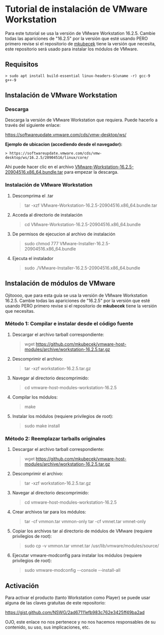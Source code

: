# Tutorial de instalación de VMware Workstation

Para este tutorial se usa la versión de VMware Workstation 16.2.5. Cambie todas las apariciones de "16.2.5" por la versión que esté usando PERO primero revise si el repositorio de [mkubecek](https://github.com/mkubecek/vmware-host-modules/) tiene la versión que necesita, este repositorio será usado para instalar los módulos de VMware.

## Requisitos

    > sudo apt install build-essential linux-headers-$(uname -r) gcc-9 g++-9

## Instalación de VMware Workstation

### Descarga

Descarga la versión de VMware Workstation que requiera. Puede hacerlo a través del siguiente enlace:

https://softwareupdate.vmware.com/cds/vmw-desktop/ws/

**Ejemplo de ubicacion (accediendo desde el navegador):**

    > https://softwareupdate.vmware.com/cds/vmw-desktop/ws/16.2.5/20904516/linux/core/

Ahi puede hacer clic en el archivo [VMware-Workstation-16.2.5-20904516.x86_64.bundle.tar](https://softwareupdate.vmware.com/cds/vmw-desktop/ws/16.2.5/20904516/linux/core/VMware-Workstation-16.2.5-20904516.x86_64.bundle.tar) para empezar la descarga.

### Instalación de VMware Workstation

1. Descomprima el .tar

   > tar -xzf VMware-Workstation-16.2.5-20904516.x86_64.bundle.tar

2. Acceda al directorio de instalación

   > cd VMware-Workstation-16.2.5-20904516.x86_64.bundle

3. De permisos de ejecucion al archivo de instalación

   > sudo chmod 777 VMware-Installer-16.2.5-20904516.x86_64.bundle

4. Ejecuta el instalador

   > sudo ./VMware-Installer-16.2.5-20904516.x86_64.bundle

## Instalación de módulos de VMware

Ojitoooo, que para esta guía se usa la versión de VMware Workstation 16.2.5. Cambie todas las apariciones de "16.2.5" por la versión que esté usando PERO primero revise si el repositorio de **mkubecek** tiene la versión que necesitas.

### Método 1: Compilar e instalar desde el código fuente

1. Descargar el archivo tarball correspondiente:

   > wget https://github.com/mkubecek/vmware-host-modules/archive/workstation-16.2.5.tar.gz

2. Descomprimir el archivo:

   > tar -xzf workstation-16.2.5.tar.gz

3. Navegar al directorio descomprimido:

   > cd vmware-host-modules-workstation-16.2.5

4. Compilar los módulos:

   > make

5. Instalar los módulos (requiere privilegios de root):
   > sudo make install

### Método 2: Reemplazar tarballs originales

1. Descargar el archivo tarball correspondiente:

   > wget https://github.com/mkubecek/vmware-host-modules/archive/workstation-16.2.5.tar.gz

2. Descomprimir el archivo:

   > tar -xzf workstation-16.2.5.tar.gz

3. Navegar al directorio descomprimido:

   > cd vmware-host-modules-workstation-16.2.5

4. Crear archivos tar para los módulos:

   > tar -cf vmmon.tar vmmon-only
   > tar -cf vmnet.tar vmnet-only

5. Copiar los archivos tar al directorio de módulos de VMware (requiere privilegios de root):

   > sudo cp -v vmmon.tar vmnet.tar /usr/lib/vmware/modules/source/

6. Ejecutar vmware-modconfig para instalar los módulos (requiere privilegios de root):
   > sudo vmware-modconfig --console --install-all

## Activación

Para activar el producto (tanto Workstation como Player) se puede usar alguna de las claves gratuitas de este repositorio:

https://gist.github.com/NSWG/2ad67111efb983c762e3425ff49ba2ad

OJO, este enlace no nos pertenece y no nos hacemos responsables de su contenido, su uso, sus implicaciones, etc.
